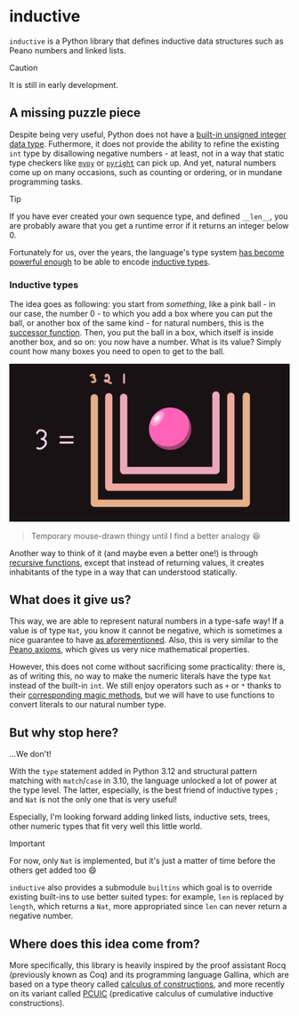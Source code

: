 # inductive

`inductive` is a Python library that defines inductive data structures such as Peano numbers and linked lists.

> [!CAUTION]
> It is still in early development.

## A missing puzzle piece

Despite being very useful, Python does not have a [built-in unsigned integer data type](https://docs.python.org/3/library/stdtypes.html#numeric-types-int-float-complex). Futhermore, it does not provide the ability to refine the existing `int` type by disallowing negative numbers - at least, not in a way that static type checkers like [`mypy`](https://mypy-lang.org/) or [`pyright`](https://microsoft.github.io/pyright/) can pick up.
And yet, natural numbers come up on many occasions, such as counting or ordering, or in mundane programming tasks.

>[!TIP]
> If you have ever created your own sequence type, and defined `__len__`, you are probably aware that you get a runtime error if it returns an integer below 0.

Fortunately for us, over the years, the language's type system [has become powerful enough](https://docs.python.org/3/reference/simple_stmts.html#type) to be able to encode [inductive types](https://en.wikipedia.org/wiki/Inductive_type).

### Inductive types

The idea goes as following: you start from *something*, like a pink ball - in our case, the number 0 - to which you add a box where you can put the ball, or another box of the same kind - for natural numbers, this is the [successor function](https://en.wikipedia.org/wiki/Successor_function). Then, you put the ball in a box, which itself is inside another box, and so on: you now have a number. What is its value? Simply count how many boxes you need to open to get to the ball.

![A pink ball surrounded by three boxes. The whole setup corresponds to the number 3.](./assets/boxes_and_balls_nat.png)

> Temporary mouse-drawn thingy until I find a better analogy 😆

Another way to think of it (and maybe even a better one!) is through [recursive functions](https://en.wikipedia.org/wiki/Recursion_(computer_science)), except that instead of returning values, it creates inhabitants of the type in a way that can understood statically.

## What does it give us?

This way, we are able to represent natural numbers in a type-safe way! If a value is of type `Nat`, you know it cannot be negative, which is sometimes a nice guarantee to have [as aforementioned](#a-missing-puzzle-piece). Also, this is very similar to the [Peano axioms](https://en.wikipedia.org/wiki/Peano_axioms), which gives us very nice mathematical properties.

However, this does not come without sacrificing some practicality: there is, as of writing this, no way to make the numeric literals have the type `Nat` instead of the built-in `int`. We still enjoy operators such as `+` or `*` thanks to their [corresponding magic methods](https://docs.python.org/3/reference/datamodel.html#emulating-numeric-types), but we will have to use functions to convert literals to our natural number type.

## But why stop here?

...We don't!

With the `type` statement added in Python 3.12 and structural pattern matching with `match`/`case` in 3.10, the language unlocked a lot of power at the type level. The latter, especially, is the best friend of inductive types ; and `Nat` is not the only one that is very useful!

Especially, I'm looking forward adding linked lists, inductive sets, trees, other numeric types that fit very well this little world.

>[!IMPORTANT]
> For now, only `Nat` is implemented, but it's just a matter of time before the others get added too 😄

`inductive` also provides a submodule `builtins` which goal is to override existing built-ins to use better suited types: for example, `len` is replaced by `length`, which returns a `Nat`, more appropriated since `len` can never return a negative number.

## Where does this idea come from?

More specifically, this library is heavily inspired by the proof assistant Rocq (previously known as Coq) and its programming language Gallina, which are based on a type theory called [calculus of constructions](https://en.wikipedia.org/wiki/Calculus_of_constructions), and more recently on its variant called [PCUIC](https://drops.dagstuhl.de/entities/document/10.4230/LIPIcs.FSCD.2018.29) (predicative calculus of cumulative inductive constructions).
